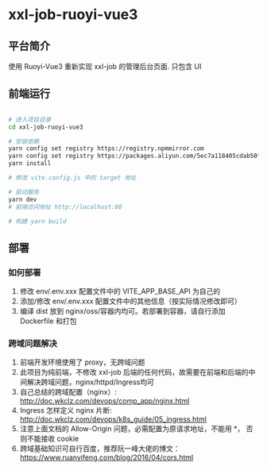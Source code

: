 # xxl-job-ruoyi-vue3

## 平台简介

使用 Ruoyi-Vue3 重新实现 xxl-job 的管理后台页面. 只包含 UI

## 前端运行

```bash

# 进入项目目录
cd xxl-job-ruoyi-vue3

# 安装依赖
yarn config set registry https://registry.npmmirror.com
yarn config set registry https://packages.aliyun.com/5ec7a118405cdab50f3fd5aa/npm/npm-registry/
yarn install

# 修改 vite.config.js 中的 target 地址

# 启动服务
yarn dev
# 前端访问地址 http://localhost:80

# 构建 yarn build
```


## 部署

### 如何部署

1. 修改 env/.env.xxx 配置文件中的 VITE_APP_BASE_API 为自己的
2. 添加/修改 env/.env.xxx 配置文件中的其他信息（按实际情况修改即可）
3. 编译 dist 放到 nginx/oss/容器内均可。若部署到容器，请自行添加 Dockerfile 和打包

### 跨域问题解决

1. 前端开发环境使用了 proxy，无跨域问题
2. 此项目为纯前端，不修改 xxl-job 后端的任何代码，故需要在前端和后端的中间解决跨域问题，nginx/httpd/Ingress均可
3. 自己总结的跨域配置（nginx）: http://doc.wkclz.com/devops/comp_app/nginx.html
4. Ingress 怎样定义 nginx 片断: http://doc.wkclz.com/devops/k8s_guide/05_ingress.html
5. 注意上面文档的 Allow-Origin 问题，必需配置为原请求地址，不能用 *， 否则不能接收 cookie
6. 跨域基础知识可自行百度，推荐阮一峰大佬的博文：https://www.ruanyifeng.com/blog/2016/04/cors.html